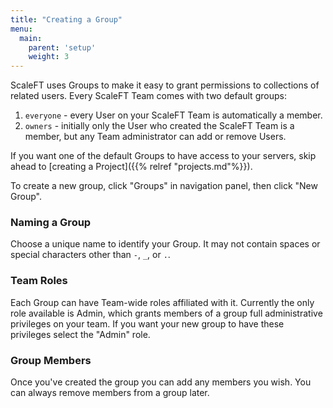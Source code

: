```yaml
---
title: "Creating a Group"
menu:
  main:
    parent: 'setup'
    weight: 3
---
```


ScaleFT uses Groups to make it easy to grant permissions to collections of related
users. Every ScaleFT Team comes with two default groups:

1. `everyone` - every User on your ScaleFT Team is automatically a member.
2. `owners` - initially only the User who created the ScaleFT Team is a member,
   but any Team administrator can add or remove Users.

If you want one of the default Groups to have access to your servers, skip ahead
to [creating a Project]({{% relref "projects.md"%}}).

To create a new group, click "Groups" in navigation panel, then click "New Group".

### Naming a Group

Choose a unique name to identify your Group. It may not contain spaces or special
characters other than `-`, `_`, or `.`.

### Team Roles

Each Group can have Team-wide roles affiliated with it. Currently the only role
available is Admin, which grants members of a group full administrative privileges
on your team. If you want your new group to have these privileges select the "Admin"
role.

### Group Members

Once you've created the group you can add any members you wish. You can always remove
members from a group later.